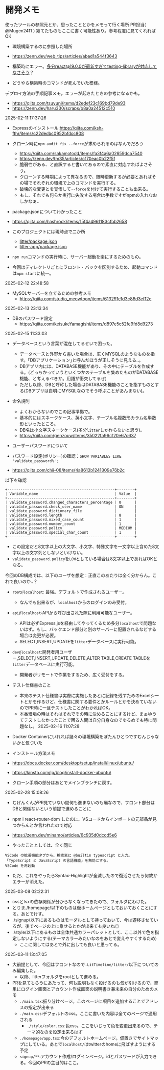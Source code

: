 # 開発メモ
使ったツールの参照元とか、思ったこととかをメモって行く場所
PR担当( @Mugen2411 ) 宛てたものもここに書く可能性あり。参考程度に見てくれればOK

-   環境構築するのに参照した場所
-   https://zenn.dev/web_tips/articles/abad1a544f3643

-   構築時にエラー。多分react@19.0.0が最新すぎてtesting-libraryが対応してなさそう？
-   どうやら構築時のコマンドが死んでいた模様。

デプロイ方法の手順記事メモ。エラーが起きたときの参考になるかも。
-   https://qiita.com/tsuyuni/items/d2edef23c169bd79de93
-   https://zenn.dev/haru330/scraps/b8a0a24512c510

2025-02-11 17:37:26
-   Expressのインストール:https://qiita.com/ksh-fthr/items/c22dedbc0952bfdcc808
-   クローン時に``npm audit fix --force``が求められるのはなんでだろう
    -   https://qiita.com/sakamotodd/items/fa3f4a6a02659dca7540
    -   https://zenn.dev/tm35/articles/c170eac0b22f5f
    -   脆弱性がある、と直訳すると書いてあるので素直に対応すればよさそう。
    -   クローンする時期によって異なるので、随時更新するが必要とあればその場でそれぞれの環境で上のコマンドを実行する。
    -   破壊的な変更とを覚悟して``--force``を付けて実行することも出来る。
    -   もし、それでも何らか実行に失敗する場合は手数ですがnpmの入れなおしかなぁ..

-   package.jsonについてわかったこと
-   https://qiita.com/hashrock/items/15f4a4961183cfbb2658
-   このプロジェクトには現時点で二か所
    -   [litter/package.json](litter/package.json)
    -   [litter-app/package.json](litter-app/package.json)
-   ``npm run``コマンドの実行時に、サーバー起動を楽にするためのもの。
-   今回はディレクトリごとにフロント・バックを区別するため、起動コマンドは``npm start``に統一。


2025-02-12 22:48:58
-   MySQLサーバーを立てるための参考メモ
    -   https://qiita.com/studio_meowtoon/items/613291e1d3c88d3ef12e


2025-02-13 23:13:34
-   DBのパスワード設定
    -   https://qiita.com/keisukeYamagishi/items/d897e5c52fe9fd8d9273


2025-02-15 11:33:03
-   データベースという言葉が混在してるせいで困った。
    -   データベースと外野から書いた場合は、広くMYSQLのようなものを指す。｢DBアプリケーション｣と呼んだほうが正しそうに見える..。
    -   DBアプリ内には、DATABASE機能があり、その中にテーブルを作成する。(どっちかっていうといくつかのテーブルを集めたものがDATABASE機能、と考えるべきか。用語が衝突してるぜ)
    -   ただし以降、DBと呼称した場合はDATABASE機能のことを指すものとする(DBアプリは自明にMYSQLなのでそう呼ぶことがあんまない)。

-   命名規則
    -   よくわからないのでこの記事準拠で。
    -   基本的にはスネークケース、英小文字、テーブル名複数形カラム名単数形といったところ。
    -   DB名は小文字スネークケース(多分``litter``しか作らないと思う)。
    -   https://qiita.com/genzouw/items/35022fa96c120e67c637

-   ユーザーパスワードについて
-   パスワード設定(ポリシー)の確認：``SHOW VARIABLES LIKE 'validate_password%';``
-   https://qiita.com/chii-08/items/4a8613b1241309e76b2c

以下を確認
```
+-------------------------------------------------+--------+
| Variable_name                                   | Value  |
+-------------------------------------------------+--------+
| validate_password.changed_characters_percentage | 0      |
| validate_password.check_user_name               | ON     |
| validate_password.dictionary_file               |        |
| validate_password.length                        | 8      |
| validate_password.mixed_case_count              | 1      |
| validate_password.number_count                  | 1      |
| validate_password.policy                        | MEDIUM |
| validate_password.special_char_count            | 1      |
+-------------------------------------------------+--------+
```
-   この設定だと8文字以上の大文字、小文字、特殊文字を一文字以上含めた8文字以上の文字列としないといけない。
-   ``validate_password.policy``を``LOW``としている場合は8文字以上であればOKとなる。

今回のDB構成では、以下のユーザを想定：正直このあたりは全く分からん。これで良いのか..？
-   ``root@localhost``: 最強。デフォルトで作成されるユーザー。
    -   なんでも出来るが、``localhost``からのログインのみ受付。
-   ``api@localhost``:APIから呼び出された際に利用可能なユーザー。
    -   APIは必ずExpress.jsを経由してやってくるため多分``localhost``で問題ないはず。もし、バックエンド部分と別のサーバーに配置されるなどする場合は変更が必要。
    -   SELECT,INSERT,UPDATEを``litter``データベースに実行可能。
-   ``dev@localhost``:開発者用ユーザー,SELECT,INSERT,UPDATE,DELETE,ALTER TABLE,CREATE TABLEを``litter``データベースに実行可能。
    -   開発者がリモートで作業をするため、広く受付をする。

-   テスト仕様書のこと
    -   本来のテスト仕様書は実際に実施したあとに記録を残すためのExcelシートとかを作るけど、仕様書に関する要件とかルールとかを決めていないのでPR時に一旦テストしたことがわかればOK。
    -   本番環境の時はそれはそれでその時に決めることにするけど、まぁゆうてテストしなかったことで困る人間は自分自身なのでゆるめでも特に問題なし。
2025-02-16 11:07:28
-   Docker Containerにいれれば諸々の環境構築をぼたんひとつですむんじゃないかと気づいた
-   インストール方法メモ
-   https://docs.docker.com/desktop/setup/install/linux/ubuntu/
-   https://kinsta.com/jp/blog/install-docker-ubuntu/
-   クローン手順の部分はあとでメインブランチに戻す。


2025-02-28 15:08:26
-   むげんくんがPR見ていない間何も進まないのも癪なので、フロント部分はDBと関係ないという前提で進めることに

-   npm i react-router-dom したのに、VSコードからインポートの元部品が見つからんとか言われたので対応
-   https://zenn.dev/minamo/articles/6c935d0dccd5e6
-   やったこととしては、全く同じ

```
VSCode の拡張機能タブから、検索窓に @builtin typescript と入力。
「TypeScript と JavaScript の言語機能」を無効にする。
VSCode を再起動
```   

-   ただ、これをやったらSyntax-Highlightが全滅したので復活させたら何故かエラーが消えた。


2025-03-08 02:22:31
-   cssとtsxの依存関係が分からなくなってきたので、フォルダにわけた。
-   とりま./homepage/以下のものは仮ホームぺージとしておいておくことにする。あとでけす。
-   ./signup/以下にあるものはモーダルとして持っておいて、今は遷移させているが、後でぺージの上に乗せるとかが出来ても良いね◎
-   ./style/以下にあるものは全体共通カラーパレットとして、ここ以外で色を指定しないようにする(テーマカラーみたいなのをあとで変えやすくするため)
    -   ここに関してはあとで外に出しても良いと思ってる。

2025-03-11 13:47:05
-   大前提として、今回はフロントなので``.LitTimeline/litter/``以下についてのみ編集した。
    -   以降、litterフォルダをrootとして進める。
-   PRを見てもらうにあたって、何も説明もなく投げるのも気が引けるので、簡単にログイン画面とアカウント作成画面の説明書き兼未来の自分のためのメモ
    -   ``./main.tsx``:振り分けぺージ。このページに項目を追加することでアドレスの指定が出来る
    -   ``./main.css``:デフォルトのcss。ここに書いた内容は全てのぺージで適用される
        -   ``./style/color.css``:色css。ここをいじって色を変更出来るので、テーマ的なのを設定出来るはず
    -   ``./homepage/app.tsx``:今のデフォルトホームぺージ。仮置きでサイトマップにしている。あとで``localhost/``はtwitterのhomeに飛ばすようにする予定
    -   ``signup/**``:アカウント作成/ログインぺージ。idとパスワードが入力できる。今回のPRの主目的はここ。
